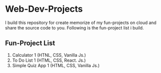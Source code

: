 # Web-Dev-Projects

I build this repository for create memorize of my fun-projects on cloud and share the source code to you. Following is the fun-project list i build.

## Fun-Project List
1. Calculator 1 (HTNL, CSS, Vanilla Js.)
2. To Do List 1 (HTML, CSS, React. Js.)
3. Simple Quiz App 1 (HTML, CSS, Vanilla Js.)
